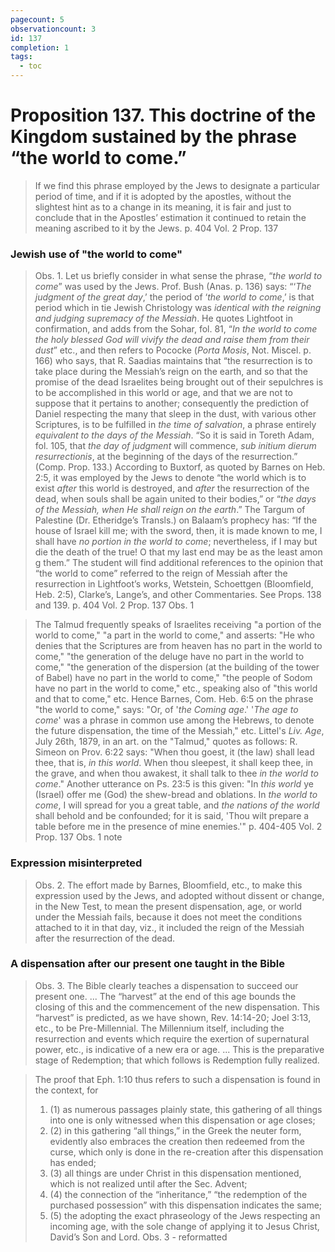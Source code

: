 ```yaml
---
pagecount: 5
observationcount: 3
id: 137
completion: 1
tags:
  - toc
---
```

# Proposition 137. This doctrine of the Kingdom sustained by the phrase “the world to come.”

>If we find this phrase employed by the Jews to designate a particular period of time, and if it is adopted by the apostles, without the slightest hint as to a change in its meaning, it is fair and just to conclude that in the Apostles’ estimation it continued to retain the meaning ascribed to it by the Jews.
>p. 404 Vol. 2 Prop. 137
### Jewish use of "the world to come"
>Obs. 1. Let us briefly consider in what sense the phrase, “*the world to come*” was used by the Jews. Prof. Bush (Anas. p. 136) says: “‘*The judgment of the great day*,’ the period of ‘*the world to come*,’ is that period which in tie Jewish Christology was *identical with the reigning and judging supremacy of the Messiah*. He quotes Lightfoot in confirmation, and adds from the Sohar, fol. 81, “*In the world to come the holy blessed God will vivify the dead and raise them from their dust*” etc., and then refers to Pococke (*Porta Mosis*, Not. Miscel. p. 166) who says, that R. Saadias maintains that “the resurrection is to take place during the Messiah’s reign on the earth, and so that the promise of the dead Israelites being brought out of their sepulchres is to be accomplished in this world or age, and that we are not to suppose that it pertains to another; consequently the prediction of Daniel respecting the many that sleep in the dust, with various other Scriptures, is to be fulfilled in *the time of salvation*, a phrase entirely *equivalent to the days of the Messiah*. “So it is said in Toreth Adam, fol. 105, that *the day of judgment* will commence, *sub initium dierum resurrectionis*, at the beginning of the days of the resurrection.” (Comp. Prop. 133.) According to Buxtorf, as quoted by Barnes on Heb. 2:5, it was employed by the Jews to denote “the world which is to exist *after* this world is destroyed, and *after* the resurrection of the dead, when souls shall be again united to their bodies,” or “*the days of the Messiah, when He shall reign on the earth*.” The Targum of Palestine (Dr. Etheridge’s Transls.) on Balaam’s prophecy has: “If the house of Israel kill me; with the sword, then, it is made known to me, I shall have *no portion in the world to come*; nevertheless, if I may but die the death of the true! O that my last end may be as the least amon g them.” The student will find additional references to the opinion that “the world to come” referred to the reign of Messiah after the resurrection in Lightfoot’s works, Wetstein, Schoettgen (Bloomfield, Heb. 2:5), Clarke’s, Lange’s, and other Commentaries. See Props. 138 and 139.
>p. 404 Vol. 2 Prop. 137 Obs. 1

>The Talmud frequently speaks of Israelites receiving "a portion of the world to come," "a part in the world to come," and asserts: "He who denies that the Scriptures are from heaven has no part in the world to come," "the generation of the deluge have no part in the world to come," "the generation of the dispersion (at the building of the tower of Babel) have no part in the world to come," "the people of Sodom have no part in the world to come," etc., speaking also of "this world and that to come," etc. Hence Barnes, Com. Heb. 6:5 on the phrase "the world to come," says: "Or, of '*the Coming age*.' '*The age to come*' was a phrase in common use among the Hebrews, to denote the future dispensation, the time of the Messiah," etc. Littel's *Liv. Age*, July 26th, 1879, in an art. on the "Talmud," quotes as follows: R. Simeon on Prov. 6:22 says: "When thou goest, it (the law) shall lead thee, that is, *in this world*. When thou sleepest, it shall keep thee, in the grave, and when thou awakest, it shall talk to thee *in the world to come*." Another utterance on Ps. 23:5 is this given: "In *this world* ye (Israel) offer me (God) the shew-bread and oblations. In *the world to come*, I will spread for you a great table, and *the nations of the world* shall behold and be confounded; for it is said, 'Thou wilt prepare a table before me in the presence of mine enemies.'"
>p. 404-405 Vol. 2 Prop. 137 Obs. 1 note
### Expression misinterpreted
>Obs. 2. The effort made by Barnes, Bloomfield, etc., to make this expression used by the Jews, and adopted without dissent or change, in the New Test, to mean the present dispensation, age, or world under the Messiah fails, because it does not meet the conditions attached to it in that day, viz., it included the reign of the Messiah after the resurrection of the dead.
### A dispensation after our present one taught in the Bible
>Obs. 3. The Bible clearly teaches a dispensation to succeed our present one.
>...
>The “harvest” at the end of this age bounds the closing of this and the commencement of the new dispensation. This “harvest” is predicted, as we have shown, Rev. 14:14-20; Joel 3:13, etc., to be Pre-Millennial. The Millennium itself, including the resurrection and events which require the exertion of supernatural power, etc., is indicative of a new era or age.
>...
>This is the preparative stage of Redemption; that which follows is Redemption fully realized.

>The proof that Eph. 1:10 thus refers to such a dispensation is found in the context, for 
>1. (1) as numerous passages plainly state, this gathering of all things into one is only witnessed when this dispensation or age closes; 
>2. (2) in this gathering “all things,” in the Greek the neuter form, evidently also embraces the creation then redeemed from the curse, which only is done in the re-creation after this dispensation has ended; 
>3. (3) all things are under Christ in this dispensation mentioned, which is not realized until after the Sec. Advent; 
>4. (4) the connection of the “inheritance,” “the redemption of the purchased possession” with this dispensation indicates the same; 
>5. (5) the adopting the exact phraseology of the Jews respecting an incoming age, with the sole change of applying it to Jesus Christ, David’s Son and Lord.
>Obs. 3 - reformatted



